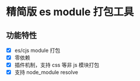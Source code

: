 # 精简版 es module 打包工具

## 功能特性

- [x] es/cjs module 打包
- [x] 零依赖
- [x] 插件机制，支持 css 等非 js 模块打包
- [x] 支持 node_module resolve
